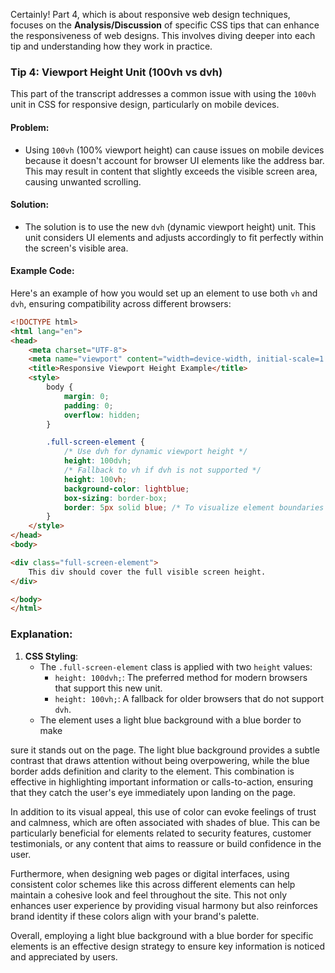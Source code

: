 

Certainly! Part 4, which is about responsive web design techniques, focuses on the **Analysis/Discussion** of specific CSS tips that can enhance the responsiveness of web designs. This involves diving deeper into each tip and understanding how they work in practice.

### Tip 4: Viewport Height Unit (100vh vs dvh)
This part of the transcript addresses a common issue with using the `100vh` unit in CSS for responsive design, particularly on mobile devices.

#### Problem:
- Using `100vh` (100% viewport height) can cause issues on mobile devices because it doesn't account for browser UI elements like the address bar. This may result in content that slightly exceeds the visible screen area, causing unwanted scrolling.

#### Solution:
- The solution is to use the new `dvh` (dynamic viewport height) unit. This unit considers UI elements and adjusts accordingly to fit perfectly within the screen's visible area.

#### Example Code:

Here's an example of how you would set up an element to use both `vh` and `dvh`, ensuring compatibility across different browsers:

```html
<!DOCTYPE html>
<html lang="en">
<head>
    <meta charset="UTF-8">
    <meta name="viewport" content="width=device-width, initial-scale=1.0">
    <title>Responsive Viewport Height Example</title>
    <style>
        body {
            margin: 0;
            padding: 0;
            overflow: hidden;
        }

        .full-screen-element {
            /* Use dvh for dynamic viewport height */
            height: 100dvh;
            /* Fallback to vh if dvh is not supported */
            height: 100vh;
            background-color: lightblue;
            box-sizing: border-box;
            border: 5px solid blue; /* To visualize element boundaries */
        }
    </style>
</head>
<body>

<div class="full-screen-element">
    This div should cover the full visible screen height.
</div>

</body>
</html>
```

### Explanation:

1. **CSS Styling**:
   - The `.full-screen-element` class is applied with two `height` values:
     - `height: 100dvh;`: The preferred method for modern browsers that support this new unit.
     - `height: 100vh;`: A fallback for older browsers that do not support `dvh`.
   - The element uses a light blue background with a blue border to make

 sure it stands out on the page. The light blue background provides a subtle contrast that draws attention without being overpowering, while the blue border adds definition and clarity to the element. This combination is effective in highlighting important information or calls-to-action, ensuring that they catch the user's eye immediately upon landing on the page. 

In addition to its visual appeal, this use of color can evoke feelings of trust and calmness, which are often associated with shades of blue. This can be particularly beneficial for elements related to security features, customer testimonials, or any content that aims to reassure or build confidence in the user.

Furthermore, when designing web pages or digital interfaces, using consistent color schemes like this across different elements can help maintain a cohesive look and feel throughout the site. This not only enhances user experience by providing visual harmony but also reinforces brand identity if these colors align with your brand's palette.

Overall, employing a light blue background with a blue border for specific elements is an effective design strategy to ensure key information is noticed and appreciated by users.